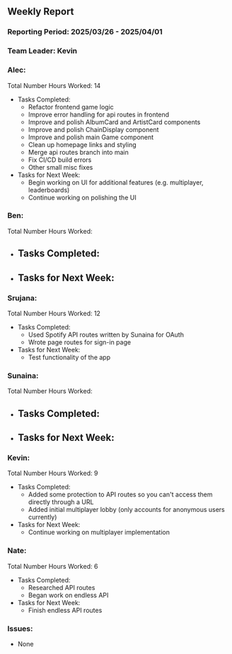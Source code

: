 ## **Weekly Report**

### **Reporting Period:** 2025/03/26 - 2025/04/01
### **Team Leader:** Kevin


### **Alec:**
Total Number Hours Worked: 14
- Tasks Completed:
  - Refactor frontend game logic
  - Improve error handling for api routes in frontend
  - Improve and polish AlbumCard and ArtistCard components
  - Improve and polish ChainDisplay component
  - Improve and polish main Game component
  - Clean up homepage links and styling
  - Merge api routes branch into main
  - Fix CI/CD build errors
  - Other small misc fixes
- Tasks for Next Week:
  - Begin working on UI for additional features (e.g. multiplayer, leaderboards)
  - Continue working on polishing the UI


### **Ben:**
Total Number Hours Worked:
- Tasks Completed:
  -
- Tasks for Next Week:
  -


### **Srujana:**
Total Number Hours Worked: 12
- Tasks Completed:
  - Used Spotify API routes written by Sunaina for OAuth
  - Wrote page routes for sign-in page
- Tasks for Next Week:
  - Test functionality of the app


### **Sunaina:**
Total Number Hours Worked:
- Tasks Completed:
  -
- Tasks for Next Week:
  -


### **Kevin:**
Total Number Hours Worked: 9
- Tasks Completed:
  - Added some protection to API routes so you can't access them directly through a URL
  - Added initial multiplayer lobby (only accounts for anonymous users currently)
- Tasks for Next Week:
  - Continue working on multiplayer implementation


### **Nate:**
Total Number Hours Worked: 6
- Tasks Completed:
  - Researched API routes
  - Began work on endless API
- Tasks for Next Week:
  - Finish endless API routes


### **Issues:**
- None
